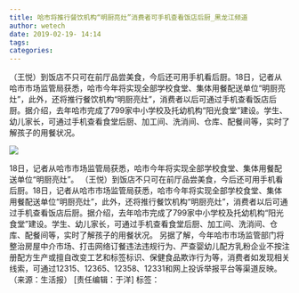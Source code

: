 ```yaml
---
title: 哈市将推行餐饮机构“明厨亮灶”消费者可手机查看饭店后厨_黑龙江频道
author: wetech
date: 2019-02-19- 14:14
tags: 
categories: 
---
```

（王悦）到饭店不只可在前厅品尝美食，今后还可用手机看后厨。18日，记者从哈市市场监管局获悉，哈市今年将实现全部学校食堂、集体用餐配送单位“明厨亮灶”，此外，还将推行餐饮机构“明厨亮灶”，消费者以后可通过手机查看饭店后厨。据介绍，去年哈市完成了799家中小学校及托幼机构“阳光食堂”建设。学生、幼儿家长，可通过手机查看食堂后厨、加工间、洗消间、仓库、配餐间等，实时了解孩子的用餐状况。
<!-- more -->
                
<img align="center" border="0" src="http://p2.ifengimg.com/a/2016/0810/204c433878d5cf9size1_w16_h16.png" />
                
            
18日，记者从哈市市场监管局获悉，哈市今年将实现全部学校食堂、集体用餐配送单位“明厨亮灶”。
（王悦）到饭店不只可在前厅品尝美食，今后还可用手机看后厨。18日，记者从哈市市场监管局获悉，哈市今年将实现全部学校食堂、集体用餐配送单位“明厨亮灶”，此外，还将推行餐饮机构“明厨亮灶”，消费者以后可通过手机查看饭店后厨。据介绍，去年哈市完成了799家中小学校及托幼机构“阳光食堂”建设。学生、幼儿家长，可通过手机查看食堂后厨、加工间、洗消间、仓库、配餐间等，实时了解孩子的用餐状况。
另据了解，今年哈市市场监管部门将整治房屋中介市场、打击网络订餐违法违规行为、严查婴幼儿配方乳粉企业不按注册配方生产或擅自改变工艺和标签标识、保健食品欺诈行为等，消费者如发现相关线索，可通过12315、12365、12358、12331和网上投诉举报平台等渠道反映。（来源：生活报）
[责任编辑：于洋]
标签：
 
 
 
             
